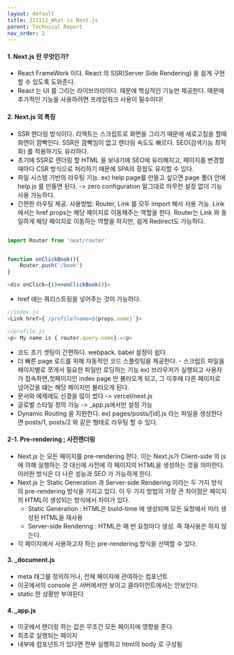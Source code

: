 ```yaml
---
layout: default
title: 211112_What is Next.js
parent: Technical Report
nav_order: 2
---
```


#### 1. Next.js 란 무엇인가?
- React FrameWork 이다. React 의 SSR(Server Side Rendering) 을 쉽게 구현할 수 있도록 도와준다.
- React 는 UI 를 그리는 라이브러리이다. 때문에 핵심적인 기능만 제공한다. 때문에 추가적인 기능을 사용하려면 프레임워크 사용이 필수이다!

#### 2. Next.js 의 특징
- SSR 렌더링 방식이다. 리액트는 스크립트로 화면을 그리기 때문에 새로고침을 할때 화면이 깜빡인다. SSR은 깜빡임이 없고 렌더링 속도도 빠르다. SEO(검색기능 최적화) 를 적용하기도 유리하다.
- 초기에 SSR로 렌더링 할 HTML 을 보내기에 SEO에 유리해지고, 페이지를 변경할 때마다 CSR 방식으로 처리하기 때문에 SPA의 장점도 유지할 수 있다.
- 파일 시스템 기반의 라우팅 기능.  ex) help page를 만들고 싶으면 page 폴더 안에 help.js 를 만들면 된다. -> zero configuration 말그대로 아무런 설정 없이 기능 사용 가능하다.
- 간편한 라우팅 제공. 사용방법: Router, Link 를 모두 import 해서 사용 가능. Link에서는 href props는 해당 페이지로 이동해주는 역할을 한다. Router는 Link 와 동일하게 해당 페이지로 이동하는 역할을 하지만, 쉽게 Redirect도 가능하다.


```js

import Router from 'next/router'


function onClickBook(){
    Router.push('/book')
}

<div onClick={()=>onClickBook()}>

```

- href 에는 쿼리스트링을 넣어주는 것이 가능하다.

```js
//index.js
<Link href={`/profile?name=${props.name}`}>

//profile.js
<p> My name is { router.query.name}.</p>
```

- 코드 초기 셋팅이 간편하다. webpack. babel 설정이 쉽다.
- 더 빠른 page 로드를 위해 자동적인 코드 스플릿팅을 제공한다. - 스크립트 파일을 페이지별로 쪼개서 필요한 파일만 로딩하는 기능 ex) 브라우저가 실행되고 사용자가 접속하면,첫페이지인 index page 만 불러오게 되고, 그 이후에 다른 페이지로 넘어갔을 떄는 해당 페이지만 불러오게 된다.
- 문서와 예제에도 신경을 많이 썼다 -> vercel/next.js
- 글로벌 스타일 정의 가능 -> _app.js에서만 설정 가능
- Dynamic Routing 을 지원한다. ex) pages/posts/[id].js 라는 파일을 생성한다면 posts/1, posts/2 와 같은 형태로 라우팅 할 수 있다.


#### 2-1. Pre-rendering ; 사전렌더링

- Next.js 는 모든 페이지를 pre-rendering 한다. 이는 Next.js가 Client-side 의 js에 의해 실행하는 것 대신에 사전에 각 페이지의 HTML을 생성하는 것을 의미한다. 이러한 방식은 더 나은 성능과 SEO 가 가능하게 한다.
- Next.js 는 Static Generation 과 Server-side Rendering 이라는 두 가지 방식의 pre-rendering 방식을 가지고 있다. 이 두 가지 방법의 가장 큰 차이점은 페이지의 HTML이 생성되는 방식에서 차이가 있다.
  * Static Generation : HTML은 build-time 에 생성되며 모든 요청에서 미리 생성된 HTML을 재사용
  * Server-side Rendering : HTML은 매 번 요청마다 생성. 즉 재사용은 하지 않는다.
- 각 페이지에서 사용하고자 하는 pre-rendering 방식을 선택할 수 있다. 


#### 3. _document.js
- meta 태그를 정의하거나, 전체 페이지에 관여하는 컴포넌트
- 이곳에서의 console 은 서버에서만 보이고 클라이언트에서는 안보인다.
- static 한 상황만 부여된다

#### 4. _app.js
- 이곳에서 렌더링 하는 값은 무조건 모든 페이지에 영향을 준다.
- 최초로 실행되는 페이지
- 내부에 컴포넌트가 있다면 전부 실행하고 html의 body 로 구성됨